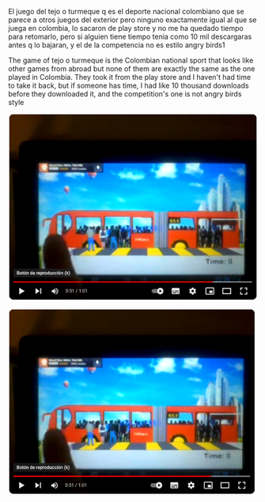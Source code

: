 El juego del tejo o turmeque q es el deporte nacional colombiano que se parece a otros juegos del exterior pero ninguno exactamente igual al que se juega en colombia, lo sacaron de play store y no me ha quedado tiempo para
retomarlo, pero si alguien tiene tiempo tenia como 10 mil descargaras antes q lo bajaran, y el de la competencia no es estilo angry birds1

The game of tejo o turmeque is the Colombian national sport that looks like other games from abroad but none of them are exactly the same as the one played in Colombia. They took it from the play store and I haven't had time to
take it back, but if someone has time, I had like 10 thousand downloads before they downloaded it, and the competition's one is not angry birds style

[![Mira el video en YouTube](https://github.com/fdbonillab/tejoColombian/blob/master/trabajoGrafico/tejoMiniatura.PNG)](https://www.youtube.com/watch?v=VsAbEqJHFlM)


<a href="https://www.youtube.com/watch?v=VsAbEqJHFlM">
  <img src="https://github.com/fdbonillab/tejoColombian/blob/master/trabajoGrafico/tejoMiniatura.PNG" alt="Mira el video en YouTube" width="500"/>
</a>

